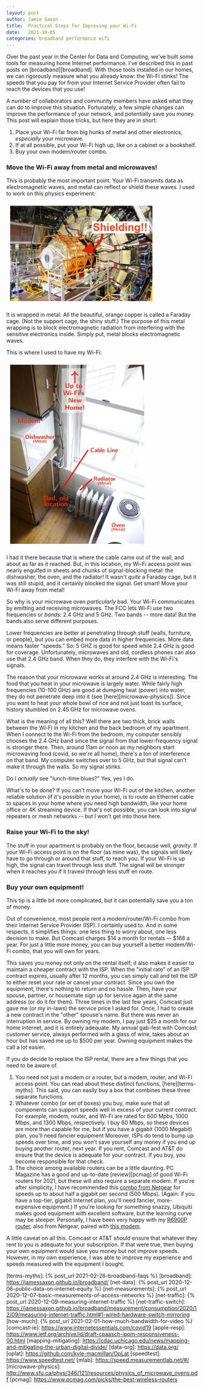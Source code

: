 ```yaml
---
layout: post
author: Jamie Saxon
title:  Practical Steps for Improving your Wi-Fi
date:   2021-10-05
categories: broadband performance wifi
---
```


Over the past year in the Center for Data and Computing, 
  we've built some tools for measuring home Internet performance.
I've described this in past posts on [broadband][broadband].
With those tools installed in our homes,
  we can rigorously measure what you already know:
  the Wi-Fi stinks!
The speeds that you pay for from your Internet Service Provider
  often fail to reach the devices that you use!

A number of collaborators and community members have asked
  what they can do to improve this situation.
Fortunately, a few simple changes
  can improve the performance of your network,
  and potentially save you money.
This post will explain those tricks,
  but here they are in short:

1. Place your Wi-Fi far from big hunks of metal and other electronics, _especially_ your microwave.
2. If at all possible, put your Wi-Fi high up, like on a cabinet or a bookshelf.
3. Buy your own modem/router combo.

### Move the Wi-Fi away from metal and microwaves!

This is probably the most important point.
Your Wi-Fi transmits data as electromagnetic waves,
  and metal can reflect or shield these waves.
I used to work on this physics experiment:

<img src="/assets/img/trt_annotated.jpg" alt="Transition Radiation Tracker" style="padding:10px" height=250px class=center />

It is wrapped in metal.
All the beautiful, orange copper is called a Faraday cage.
(Not the support cage, the shiny stuff.)
The purpose of this metal wrapping 
  is to block electromagnetic radiation
  from interfering with the sensitive electronics inside.
Simply put, metal blocks electromagnetic waves.

This is where I used to have my Wi-Fi:

<img src="/assets/img/wifi_placement.jpg" alt="Old placement" style="padding:10px" height=470px class=center />

I had it there because that is where the cable came out of the wall,
  and about as far as it reached.
But, in this location, my Wi-Fi access point
  was nearly engulfed in sheets and chunks of signal-blocking metal:
  the dishwasher, the oven, and the radiator!
It wasn't _quite_ a Faraday cage, but it was still stupid,
  and it certainly blocked the signal.
Get smart!  Move your Wi-Fi away from metal!

So why is your microwave oven _particularly_ bad.
Your Wi-Fi communicates by emitting and receiving microwaves.
The FCC lets Wi-Fi use two frequencies or _bands_:
  2.4&nbsp;GHz and 5&nbsp;GHz.
Two bands -- more data!
But the bands also serve different purposes.

Lower frequencies are better at penetrating through stuff
  (walls, furniture, or people),
  but you can embed more data in higher frequencies.
More data means faster "speeds."
So: 5&nbsp;GHZ is good for speed
  while 2.4&nbsp;GHz is good for coverage.
Unfortunately,
  microwaves and old, cordless phones 
  can also use that 2.4&nbsp;GHz band.
When they do, they interfere with the Wi-Fi's signals.

The reason that your 
  microwave works at around 2.4 GHz is interesting.
The food that you heat in your microwave is largely water.
While fairly high frequencies (10-100&nbsp;GHz)
  are good at dumping heat (power) into water,
  they do not penetrate deep _into_ it (see [here][microwave-physics]).
Since you want to heat your whole bowl of rice
  and not just toast its surface,
  history stumbled on 2.45&nbsp;GHz for microwave ovens.

What is the meaning of all this?
Well there are two thick, brick walls
  between the Wi-Fi in my kitchen
  and the back bedroom of my apartment.
When I connect to the Wi-Fi from the bedroom,
  my computer sensibly chooses the 2.4&nbsp;GHz band 
  since the signal from that lower-frequency signal
  is stronger there.
Then, around 11am or noon
  as my neighbors start microwaving food (covid, so we're all home),
  there's a ton of interference on that band.
My computer switches over to 5&nbsp;GHz, 
  but that signal can't make it through the walls.
So my signal stinks.

Do I _actually_ see "lunch-time blues?"
Yes, yes I do.

What's to be done?
If you can't move your Wi-Fi out of the kitchen,
  another reliable solution
  (if it's possible in your home),
  is to route an Ethernet cable to spaces
    in your home where you need high bandwidth,
    like your home office or 4K streaming device.
If that's not possible, you can look
  into signal repeaters or mesh networks -- 
  but I won't get into those here.

### Raise your Wi-Fi to the sky!

The stuff in your apartment is probably on the floor,
  because well, _gravity_.
If your Wi-Fi access point is on the floor (as mine was),
  the signals will likely have to go through or around that stuff,
  to reach you.
If your Wi-Fi is up high, 
  the signal can travel through less stuff.
The signal will be stronger when it reaches you
  if it travesl through less stuff en route.

### Buy your own equipment!

This tip is a little bit more complicated,
  but it can potentially save you a ton of money.

Out of convenience,
  most people rent a modem/router/Wi-Fi combo
  from their Internet Service Provider (ISP).
I certainly used to.
And in some respects, it simplifies things:
  one less thing to worry about,
  one less decision to make.
But Comcast charges $14 a month for rentals -- $168 a year.
For just a little more money, 
  you can buy yourself a better modem/Wi-Fi combo, 
  that you will own for years.

This saves you money not only on the rental itself;
  it also makes it easier to maintain a cheaper contract with the ISP.
When the "initial rate" of an ISP contract expires,
  usually after 12 months,
  you can simply call and tell the ISP
  to either reset your rate or cancel your contract.
Since you own the equipment,
  there's nothing to return and no hassle.
Then, have your spouse, partner, or housemate 
  sign up for service again at the same address
  (or do it for them).
Three times in the last few years,
  Comcast just gave me (or my in-laws) the service price I asked for.
Once, 
  I had to create a new contract in the "other" spouse's name.
But there was never an interruption in service.
By owning my modem, I pay just $25 a month
  for our home Internet, and it is entirely adequate.
My annual gab-fest with Comcast customer service,
  always performed with a glass of wine,
  takes about an hour but has saved me up to $500 per year.
Owning equipment makes the call a lot easier.

If you _do_ decide to replace the ISP rental,
  there are a few things that you need to be aware of.

1. You need not just a modem or a router,
     but a modem, router, and Wi-Fi access point.
   You can read about these distinct functions, [here][terms-myths].
   This said, you can easily buy a box that combines these three separate functions.
2. Whatever combo (or set of boxes) you buy,
    make sure that all components can support speeds
    well in excess of your current contract.
   For example, modem, router, and Wi-Fi
     are rated for 600 Mpbs, 1000 Mbps, and 1300 Mbps,
     respectively.
   I buy 60 Mbps, so these devices are more than capable
     for me, but if you have a gigabit (1000 Megabit)
     plan, you'll need fancier equipment
   Moreover, ISPs do tend to bump up speeds over time, and 
     you won't save yourself any money
     if you end up buying another router, next year.
   If you rent, 
     Comcast and AT&T do ensure that the device
     is adequate for your contract.
   If you buy, you become responsible for that check.
3. The choice among available routers can be a little daunting.
   PC Magazine has a good and up-to-date
    [review][pcmag] of good Wi-Fi routers for 2021, 
    but these will also require a separate modem.
   If you're after simplicity, I have recommended
     this [combo from Netgear][netgear]
     for speeds up to about half a gigabit per second (500&nbsp;Mbps).
   (Again: if you have a top-tier, gigabit Internet plan,
    you'll need fancier, more-expensive equipment.)
   If you're looking for something snazzy,
     Ubiquiti makes good equipment with excellent software,
     but the learning curve may be steeper.
   Personally, I have been very happy with my [R6900P router][my-router],
     also from Netgear, paired with [this modem][my-modem].

A little caveat on all this.
Comcast or AT&T _should_
  ensure that whatever they rent to you is adequate for your subscription.
If that were true, then buying your own equipment
  would save you money but not improve speeds.
However, in my own experience,
  I was able to improve my experience and speeds measured 
  with the equipment I bought.


[my-modem]:           https://www.amazon.com/gp/product/B06XH46MWW/
[my-router]:          https://www.amazon.com/gp/product/B07C65K9H9/
[netgear]:            https://www.amazon.com/NETGEAR-Nighthawk-Certified-Xfinity-Spectrum/dp/B00ZUPOF7Y/
[terms-myths]:        {% post_url 2021-02-26-broadband-faqs %}
[broadband]:          https://jamessaxon.github.io/broadband/
[net-data]:           {% post_url 2020-12-06-public-data-on-internet-equity %}
[net-measurements]:   {% post_url 2020-12-07-basic-measurements-of-access-networks %}
[net-traffic]:        {% post_url 2020-12-09-measuring-internet-traffic %}
[net-traffic-switch]: https://jamessaxon.github.io/broadband/measurement/consumption/2020/12/09/measuring-internet-traffic.html#1-wired-hardware-switch-mirroring
[how-much]:           {% post_url 2021-02-01-how-much-bandwidth-for-video %}
[comcast-ie]:         https://www.internetessentials.com/covid19
[apple-resp]:         https://www.ietf.org/archive/id/draft-cpaasch-ippm-responsiveness-00.html
[mapping-mitigating]: https://cdac.uchicago.edu/news/mapping-and-mitigating-the-urban-digital-divide/
[data-org]:           https://data.org/
[oplat]:              https://github.com/kyle-macmillan/OpLat
[speedtest]:          https://www.speedtest.net/
[mlab]:               https://speed.measurementlab.net/#/
[microwave-physics]:  http://www.sfu.ca/phys/346/121/resources/physics_of_microwave_ovens.pdf
[pcmag]:              https://www.pcmag.com/picks/the-best-wireless-routers


